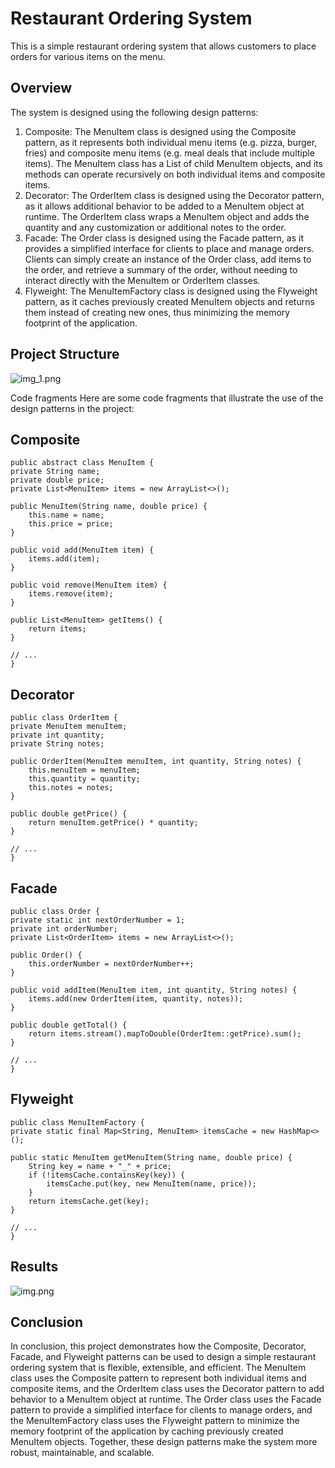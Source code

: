 # Restaurant Ordering System

This is a simple restaurant ordering system that allows customers to place orders for various items on the menu.

## Overview

The system is designed using the following design patterns:

1. Composite: The MenuItem class is designed using the Composite pattern, as it represents both individual menu items (e.g. pizza, burger, fries) and composite menu items (e.g. meal deals that include multiple items). The MenuItem class has a List of child MenuItem objects, and its methods can operate recursively on both individual items and composite items.
2. Decorator: The OrderItem class is designed using the Decorator pattern, as it allows additional behavior to be added to a MenuItem object at runtime. The OrderItem class wraps a MenuItem object and adds the quantity and any customization or additional notes to the order.
3. Facade: The Order class is designed using the Facade pattern, as it provides a simplified interface for clients to place and manage orders. Clients can simply create an instance of the Order class, add items to the order, and retrieve a summary of the order, without needing to interact directly with the MenuItem or OrderItem classes.
4. Flyweight: The MenuItemFactory class is designed using the Flyweight pattern, as it caches previously created MenuItem objects and returns them instead of creating new ones, thus minimizing the memory footprint of the application.

## Project Structure

![img_1.png](img_1.png)

Code fragments
Here are some code fragments that illustrate the use of the design patterns in the project:

## Composite

    public abstract class MenuItem {
    private String name;
    private double price;
    private List<MenuItem> items = new ArrayList<>();

    public MenuItem(String name, double price) {
        this.name = name;
        this.price = price;
    }

    public void add(MenuItem item) {
        items.add(item);
    }

    public void remove(MenuItem item) {
        items.remove(item);
    }

    public List<MenuItem> getItems() {
        return items;
    }

    // ...
    }

## Decorator

    public class OrderItem {
    private MenuItem menuItem;
    private int quantity;
    private String notes;

    public OrderItem(MenuItem menuItem, int quantity, String notes) {
        this.menuItem = menuItem;
        this.quantity = quantity;
        this.notes = notes;
    }

    public double getPrice() {
        return menuItem.getPrice() * quantity;
    }

    // ...
    }

## Facade

    public class Order {
    private static int nextOrderNumber = 1;
    private int orderNumber;
    private List<OrderItem> items = new ArrayList<>();

    public Order() {
        this.orderNumber = nextOrderNumber++;
    }

    public void addItem(MenuItem item, int quantity, String notes) {
        items.add(new OrderItem(item, quantity, notes));
    }

    public double getTotal() {
        return items.stream().mapToDouble(OrderItem::getPrice).sum();
    }

    // ...
    }

## Flyweight
    public class MenuItemFactory {
    private static final Map<String, MenuItem> itemsCache = new HashMap<>();

    public static MenuItem getMenuItem(String name, double price) {
        String key = name + "_" + price;
        if (!itemsCache.containsKey(key)) {
            itemsCache.put(key, new MenuItem(name, price));
        }
        return itemsCache.get(key);
    }

    // ...
    }

## Results
![img.png](img.png)

## Conclusion

In conclusion, this project demonstrates how the Composite, Decorator, Facade, and Flyweight patterns can be used to design a simple restaurant ordering system that is flexible, extensible, and efficient. The MenuItem class uses the Composite pattern to represent both individual items and composite items, and the OrderItem class uses the Decorator pattern to add behavior to a MenuItem object at runtime. The Order class uses the Facade pattern to provide a simplified interface for clients to manage orders, and the MenuItemFactory class uses the Flyweight pattern to minimize the memory footprint of the application by caching previously created MenuItem objects. Together, these design patterns make the system more robust, maintainable, and scalable.